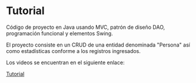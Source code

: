 # Tutorial

Código de proyecto en Java usando MVC, patrón de diseño DAO, programación funcional y elementos Swing.

El proyecto consiste en un CRUD de una entidad denominada "Persona"
así como estadísticas conforme a los registros ingresados.

Los videos se encuentran en el siguiente enlace:

[Tutorial](https://www.youtube.com/watch?v=dui2YtM3b10)